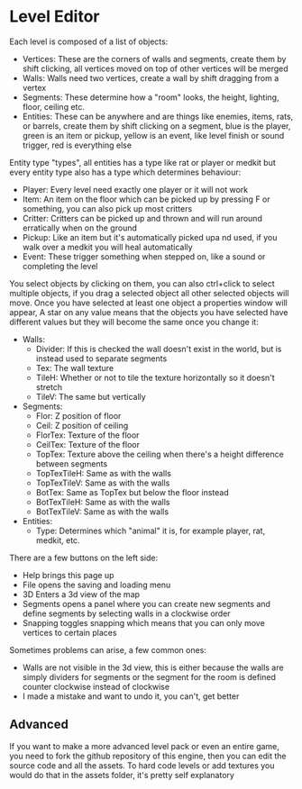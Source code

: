 # Level Editor

Each level is composed of a list of objects:
* Vertices: These are the corners of walls and segments, create them by shift clicking, all vertices moved on top of other vertices will be merged
* Walls: Walls need two vertices, create a wall by shift dragging from a vertex
* Segments: These determine how a "room" looks, the height, lighting, floor, ceiling etc.
* Entities: These can be anywhere and are things like enemies, items, rats, or barrels, create them by shift clicking on a segment, blue is the player, green is an item or pickup, yellow is an event, like level finish or sound trigger, red is everything else

Entity type "types", all entities has a type like rat or player or medkit but every entity type also has a type which determines behaviour:
* Player: Every level need exactly one player or it will not work
* Item: An item on the floor which can be picked up by pressing F or something, you can also pick up most critters
* Critter: Critters can be picked up and thrown and will run around erratically when on the ground
* Pickup: Like an item but it's automatically picked upa nd used, if you walk over a medkit you will heal automatically
* Event: These trigger something when stepped on, like a sound or completing the level


You select objects by clicking on them, you can also ctrl+click to select multiple objects, if you drag a selected object all other selected objects will move. Once you have selected at least one object a properties window will appear, A star on any value means that the objects you have selected have different values but they will become the same once you change it:
* Walls:
  * Divider: If this is checked the wall doesn't exist in the world, but is instead used to separate segments
  * Tex: The wall texture
  * TileH: Whether or not to tile the texture horizontally so it doesn't stretch
  * TileV: The same but vertically
* Segments:
  * Flor: Z position of floor
  * Ceil: Z position of ceiling
  * FlorTex: Texture of the floor
  * CeilTex: Texture of the floor
  * TopTex: Texture above the ceiling when there's a height difference between segments
  * TopTexTileH: Same as with the walls
  * TopTexTileV: Same as with the walls
  * BotTex: Same as TopTex but below the floor instead
  * BotTexTileH: Same as with the walls
  * BotTexTileV: Same as with the walls
* Entities:
  * Type: Determines which "animal" it is, for example player, rat, medkit, etc.


There are a few buttons on the left side:
* Help brings this page up
* File opens the saving and loading menu
* 3D Enters a 3d view of the map
* Segments opens a panel where you can create new segments and define segments by selecting walls in a clockwise order
* Snapping toggles snapping which means that you can only move vertices to certain places
  

Sometimes problems can arise, a few common ones:
* Walls are not visible in the 3d view, this is either because the walls are simply dividers for segments or the segment for the room is defined counter clockwise instead of clockwise
* I made a mistake and want to undo it, you can't, get better


## Advanced
If you want to make a more advanced level pack or even an entire game, you need to fork the github repository of this engine, then you can edit the source code and all the assets. To hard code levels or add textures you would do that in the assets folder, it's pretty self explanatory
